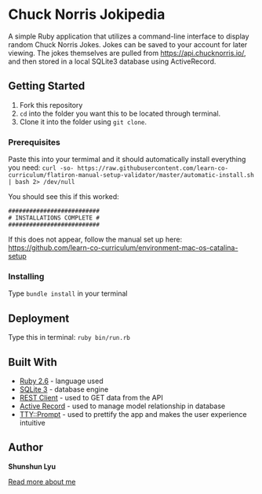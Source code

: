 # Chuck Norris Jokipedia

A simple Ruby application that utilizes a command-line interface to display random Chuck Norris Jokes. Jokes can be saved to your account for later viewing. The jokes themselves are pulled from https://api.chucknorris.io/, and then stored in a local SQLite3 database using ActiveRecord. 

## Getting Started

1. Fork this repository
2. `cd` into the folder you want this to be located through terminal.
3. Clone it into the folder using `git clone`.

### Prerequisites

Paste this into your termimal and it should automatically install everything you need:
`curl -so- https://raw.githubusercontent.com/learn-co-curriculum/flatiron-manual-setup-validator/master/automatic-install.sh | bash 2> /dev/null` 

You should see this if this worked: 
```
##########################
# INSTALLATIONS COMPLETE #
##########################
```

If this does not appear, follow the manual set up here: 
https://github.com/learn-co-curriculum/environment-mac-os-catalina-setup

### Installing

Type `bundle install` in your terminal 

## Deployment

Type this in terminal: `ruby bin/run.rb`

## Built With

* [Ruby 2.6](https://www.ruby-lang.org/en/news/2018/12/25/ruby-2-6-0-released/) - language used
* [SQLite 3](https://www.sqlite.org/version3.html) - database engine
* [REST Client](https://github.com/rest-client/rest-client) - used to GET data from the API
* [Active Record](https://guides.rubyonrails.org/active_record_basics.html) - used to manage model relationship in database
* [TTY::Prompt](https://github.com/piotrmurach/tty-prompt) - used to prettify the app and makes the user experience intuitive

## Author

**Shunshun Lyu** 

[Read more about me](https://www.shunshunl.com/2020/03/26/my-first-command-line-project.html)
